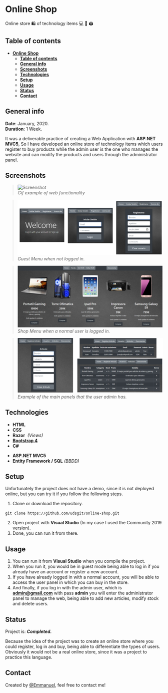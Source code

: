 # **Online Shop**

Online store 🛍️ of technology items 💻 📱 🖨️

## **Table of contents**

- [**Online Shop**](#online-shop)
  - [**Table of contents**](#table-of-contents)
  - [**General info**](#general-info)
  - [**Screenshots**](#screenshots)
  - [**Technologies**](#technologies)
  - [**Setup**](#setup)
  - [**Usage**](#usage)
  - [**Status**](#status)
  - [**Contact**](#contact)

## **General info**

**Date**: January, 2020.  
**Duration**: 1 Week.

It was a deliverable practice of creating a Web Application with **ASP.NET MVC5**, So I have developed an online store of technology items which users register to buy products while the admin user is the one who manages the website and can modify the products and users through the administrator panel.

## **Screenshots**

> ![Screenshot](images/shop.gif)  
> _Gif example of web functionality_

> ![Screenshot](images/guest.png)  
> _Guest Menu when not logged in._

> ![Screenshot](images/normal-user.png)  
> _Shop Menu when a normal user is logged in._

> ![Screenshot](images/admin-user.png)  
> _Example of the main panels that the user admin has._

## **Technologies**

- **HTML**
- **CSS**
- **Razor**&nbsp;&nbsp;_(Views)_
- [**Bootstrap 4**](https://getbootstrap.com/docs/4.1)
- **C#**

* **ASP.NET MVC5**
* **Entity Framework / SQL** _(BBDD)_

## **Setup**

Unfortunately the project does not have a demo, since it is not deployed online, but you can try it if you follow the following steps.

1. Clone or download the repository.

```console
git clone https://github.com/udsgit/online-shop.git
```

2. Open project with **Visual Studio** (In my case I used the Community 2019 version).
3. Done, you can run it from there.

## **Usage**

1. You can run it from **Visual Studio** when you compile the project.
2. When you run it, you would be in guest mode being able to log in if you already have an account or register a new account.
3. If you have already logged in with a normal account, you will be able to access the user panel in which you can buy in the store.
4. And finally, if you log in with the admin user, which is **admin@gmail.com** with pass **admin** you will enter the administrator panel to manage the web, being able to add new articles, modify stock and delete users.

## **Status**

Project is: **_Completed._**

Because the idea of the project was to create an online store where you could register, log in and buy, being able to differentiate the types of users. Obviously it would not be a real online store, since it was a project to practice this language.

## **Contact**

Created by [@Emmanuel](https://www.linkedin.com/in/emagleza/), feel free to contact me!
